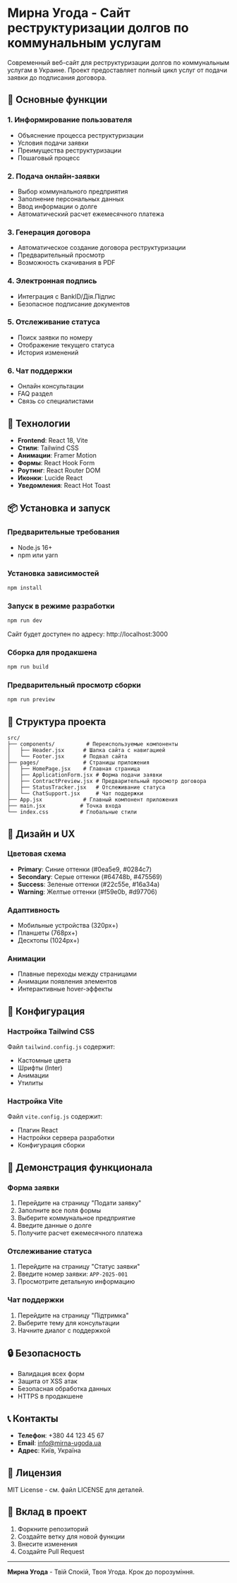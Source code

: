 # Мирна Угода - Сайт реструктуризации долгов по коммунальным услугам

Современный веб-сайт для реструктуризации долгов по коммунальным услугам в Украине. Проект предоставляет полный цикл услуг от подачи заявки до подписания договора.

## 🎯 Основные функции

### 1. Информирование пользователя
- Объяснение процесса реструктуризации
- Условия подачи заявки
- Преимущества реструктуризации
- Пошаговый процесс

### 2. Подача онлайн-заявки
- Выбор коммунального предприятия
- Заполнение персональных данных
- Ввод информации о долге
- Автоматический расчет ежемесячного платежа

### 3. Генерация договора
- Автоматическое создание договора реструктуризации
- Предварительный просмотр
- Возможность скачивания в PDF

### 4. Электронная подпись
- Интеграция с BankID/Дія.Підпис
- Безопасное подписание документов

### 5. Отслеживание статуса
- Поиск заявки по номеру
- Отображение текущего статуса
- История изменений

### 6. Чат поддержки
- Онлайн консультации
- FAQ раздел
- Связь со специалистами

## 🚀 Технологии

- **Frontend**: React 18, Vite
- **Стили**: Tailwind CSS
- **Анимации**: Framer Motion
- **Формы**: React Hook Form
- **Роутинг**: React Router DOM
- **Иконки**: Lucide React
- **Уведомления**: React Hot Toast

## 📦 Установка и запуск

### Предварительные требования
- Node.js 16+ 
- npm или yarn

### Установка зависимостей
```bash
npm install
```

### Запуск в режиме разработки
```bash
npm run dev
```

Сайт будет доступен по адресу: http://localhost:3000

### Сборка для продакшена
```bash
npm run build
```

### Предварительный просмотр сборки
```bash
npm run preview
```

## 📁 Структура проекта

```
src/
├── components/          # Переиспользуемые компоненты
│   ├── Header.jsx      # Шапка сайта с навигацией
│   └── Footer.jsx      # Подвал сайта
├── pages/              # Страницы приложения
│   ├── HomePage.jsx    # Главная страница
│   ├── ApplicationForm.jsx # Форма подачи заявки
│   ├── ContractPreview.jsx # Предварительный просмотр договора
│   ├── StatusTracker.jsx   # Отслеживание статуса
│   └── ChatSupport.jsx     # Чат поддержки
├── App.jsx             # Главный компонент приложения
├── main.jsx           # Точка входа
└── index.css          # Глобальные стили
```

## 🎨 Дизайн и UX

### Цветовая схема
- **Primary**: Синие оттенки (#0ea5e9, #0284c7)
- **Secondary**: Серые оттенки (#64748b, #475569)
- **Success**: Зеленые оттенки (#22c55e, #16a34a)
- **Warning**: Желтые оттенки (#f59e0b, #d97706)

### Адаптивность
- Мобильные устройства (320px+)
- Планшеты (768px+)
- Десктопы (1024px+)

### Анимации
- Плавные переходы между страницами
- Анимации появления элементов
- Интерактивные hover-эффекты

## 🔧 Конфигурация

### Настройка Tailwind CSS
Файл `tailwind.config.js` содержит:
- Кастомные цвета
- Шрифты (Inter)
- Анимации
- Утилиты

### Настройка Vite
Файл `vite.config.js` содержит:
- Плагин React
- Настройки сервера разработки
- Конфигурация сборки

## 📱 Демонстрация функционала

### Форма заявки
1. Перейдите на страницу "Подати заявку"
2. Заполните все поля формы
3. Выберите коммунальное предприятие
4. Введите данные о долге
5. Получите расчет ежемесячного платежа

### Отслеживание статуса
1. Перейдите на страницу "Статус заявки"
2. Введите номер заявки: `APP-2025-001`
3. Просмотрите детальную информацию

### Чат поддержки
1. Перейдите на страницу "Підтримка"
2. Выберите тему для консультации
3. Начните диалог с поддержкой

## 🔒 Безопасность

- Валидация всех форм
- Защита от XSS атак
- Безопасная обработка данных
- HTTPS в продакшене

## 📞 Контакты

- **Телефон**: +380 44 123 45 67
- **Email**: info@mirna-ugoda.ua
- **Адрес**: Київ, Україна

## 📄 Лицензия

MIT License - см. файл LICENSE для деталей.

## 🤝 Вклад в проект

1. Форкните репозиторий
2. Создайте ветку для новой функции
3. Внесите изменения
4. Создайте Pull Request

---

**Мирна Угода** - Твій Спокій, Твоя Угода. Крок до порозуміння. 